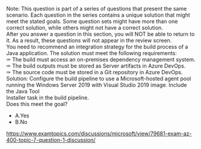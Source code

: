 Note: This question is part of a series of questions that present the same scenario. Each question in the series contains a unique solution that might meet the stated goals. Some question sets might have more than one correct solution, while others might not have a correct solution.<br/>After you answer a question in this section, you will NOT be able to return to it. As a result, these questions will not appear in the review screen.<br/>You need to recommend an integration strategy for the build process of a Java application. The solution must meet the following requirements:<br/>✑ The build must access an on-premises dependency management system.<br/>✑ The build outputs must be stored as Server artifacts in Azure DevOps.<br/>✑ The source code must be stored in a Git repository in Azure DevOps.<br/>Solution: Configure the build pipeline to use a Microsoft-hosted agent pool running the Windows Server 2019 with Visual Studio 2019 image. Include the Java Tool<br/>Installer task in the build pipeline.<br/>Does this meet the goal?<br/><ul><li class="multi-choice-item correct-hidden"><span class="multi-choice-letter" data-choice-letter="A">A.</span>Yes</li><li class="multi-choice-item"><span class="multi-choice-letter" data-choice-letter="B">B.</span>No</li></ul><p><a href="https://www.examtopics.com/discussions/microsoft/view/79681-exam-az-400-topic-7-question-1-discussion/">https://www.examtopics.com/discussions/microsoft/view/79681-exam-az-400-topic-7-question-1-discussion/</a></p><script src="https://giscus.app/client.js"                    data-repo="azsamples/az204"                    data-repo-id="R_kgDOMRXzDQ"                    data-category="General"                    data-category-id="DIC_kwDOMRXzDc4Cgi27"                    data-mapping="pathname"                    data-strict="0"                    data-reactions-enabled="0"                    data-emit-metadata="0"                    data-input-position="bottom"                    data-theme="preferred_color_scheme"                    data-lang="en"                    crossorigin="anonymous"                    async>                    </script>